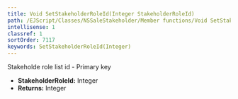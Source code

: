 ```yaml
---
title: Void SetStakeholderRoleId(Integer StakeholderRoleId)
path: /EJScript/Classes/NSSaleStakeholder/Member functions/Void SetStakeholderRoleId(Integer p_0)
intellisense: 1
classref: 1
sortOrder: 7117
keywords: SetStakeholderRoleId(Integer)
---
```



Stakeholde role list id - Primary key



* **StakeholderRoleId:** Integer
* **Returns:** Integer


